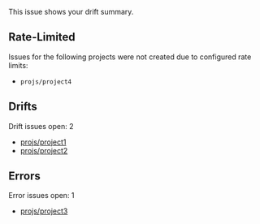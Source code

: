 This issue shows your drift summary.

## Rate-Limited

Issues for the following projects were not created due to configured rate limits:

* `projs/project4`
## Drifts

Drift issues open: 2

* [projs/project1](../issues/1)
* [projs/project2](../issues/2)
## Errors

Error issues open: 1

* [projs/project3](../issues/3)
<!--
summary-state-start
{"rate_limited_projects":["projs/project4"],"drifted_projects":[{"project":{"dir":"projs/project1"},"issue":{"number":1},"kind":"drift"},{"project":{"dir":"projs/project2"},"issue":{"number":2},"kind":"drift"}],"errored_projects":[{"project":{"dir":"projs/project3"},"issue":{"number":3},"kind":"drift"}],"last_analysis_date":"2021-08-01T03:32:12Z"}
summary-state-end
-->
